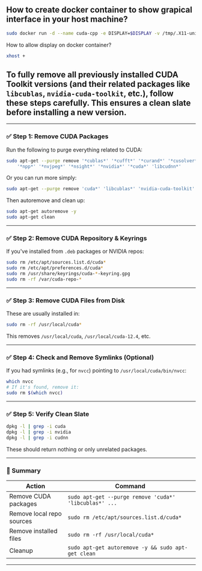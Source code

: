 ## How to create docker container to show grapical interface in your host machine?
```bash
sudo docker run -d --name cuda-cpp -e DISPLAY=$DISPLAY -v /tmp/.X11-unix:/tmp/.X11-unix cuda-cpp
```
How to allow display on docker container? 
```bash
xhost +
```


## To **fully remove all previously installed CUDA Toolkit versions** (and their related packages like `libcublas`, `nvidia-cuda-toolkit`, etc.), follow these steps carefully. This ensures a clean slate before installing a new version.

---

### ✅ Step 1: Remove CUDA Packages

Run the following to purge everything related to CUDA:

```bash
sudo apt-get --purge remove '*cublas*' '*cufft*' '*curand*' '*cusolver*' '*cusparse*' \
    '*npp*' '*nvjpeg*' '*nsight*' '*nvidia*' '*cuda*' 'libcudnn*'
```

Or you can run more simply:

```bash
sudo apt-get --purge remove 'cuda*' 'libcublas*' 'nvidia-cuda-toolkit' 'libcudnn*'
```

Then autoremove and clean up:

```bash
sudo apt-get autoremove -y
sudo apt-get clean
```

---

### ✅ Step 2: Remove CUDA Repository & Keyrings

If you've installed from `.deb` packages or NVIDIA repos:

```bash
sudo rm /etc/apt/sources.list.d/cuda*
sudo rm /etc/apt/preferences.d/cuda*
sudo rm /usr/share/keyrings/cuda-*-keyring.gpg
sudo rm -rf /var/cuda-repo-*
```

---

### ✅ Step 3: Remove CUDA Files from Disk

These are usually installed in:

```bash
sudo rm -rf /usr/local/cuda*
```

This removes `/usr/local/cuda`, `/usr/local/cuda-12.4`, etc.

---

### ✅ Step 4: Check and Remove Symlinks (Optional)

If you had symlinks (e.g., for `nvcc`) pointing to `/usr/local/cuda/bin/nvcc`:

```bash
which nvcc
# If it's found, remove it:
sudo rm $(which nvcc)
```

---

### ✅ Step 5: Verify Clean Slate

```bash
dpkg -l | grep -i cuda
dpkg -l | grep -i nvidia
dpkg -l | grep -i cudnn
```

These should return nothing or only unrelated packages.

---

### 📝 Summary

| Action                    | Command                                                |
| ------------------------- | ------------------------------------------------------ |
| Remove CUDA packages      | `sudo apt-get --purge remove 'cuda*' 'libcublas*' ...` |
| Remove local repo sources | `sudo rm /etc/apt/sources.list.d/cuda*`                |
| Remove installed files    | `sudo rm -rf /usr/local/cuda*`                         |
| Cleanup                   | `sudo apt-get autoremove -y && sudo apt-get clean`     |

---

